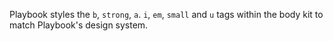 Playbook styles the `b`, `strong`, `a`. `i`, `em`, `small` and `u` tags within the body kit to match Playbook's design system.
